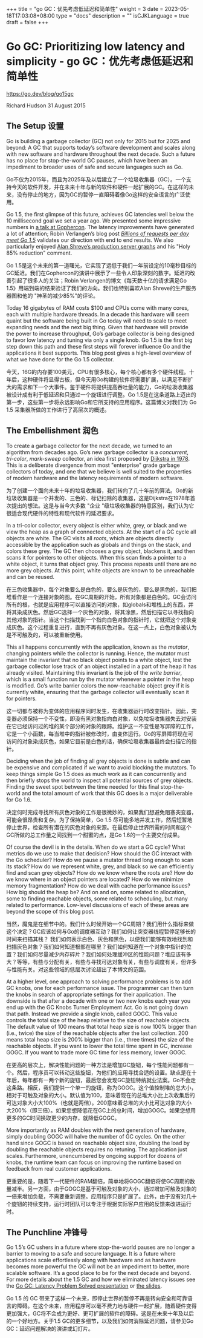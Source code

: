+++
title = "go GC：优先考虑低延迟和简单性"
weight = 3
date = 2023-05-18T17:03:08+08:00
type = "docs"
description = ""
isCJKLanguage = true
draft = false
+++

# Go GC: Prioritizing low latency and simplicity - go GC：优先考虑低延迟和简单性

https://go.dev/blog/go15gc

Richard Hudson
31 August 2015

## The Setup 设置

Go is building a garbage collector (GC) not only for 2015 but for 2025 and beyond: A GC that supports today’s software development and scales along with new software and hardware throughout the next decade. Such a future has no place for stop-the-world GC pauses, which have been an impediment to broader uses of safe and secure languages such as Go.

Go不仅为2015年，而且为2025年及以后建立了一个垃圾收集器（GC）。一个支持今天的软件开发，并在未来十年与新的软件和硬件一起扩展的GC。在这样的未来，没有停止的地方，因为GC的暂停一直阻碍着像Go这样的安全语言的广泛使用。

Go 1.5, the first glimpse of this future, achieves GC latencies well below the 10 millisecond goal we set a year ago. We presented some impressive numbers in [a talk at Gophercon](https://go.dev/talks/2015/go-gc.pdf). The latency improvements have generated a lot of attention; Robin Verlangen’s blog post [*Billions of requests per day meet Go 1.5*](https://medium.com/@robin.verlangen/billions-of-request-per-day-meet-go-1-5-362bfefa0911) validates our direction with end to end results. We also particularly enjoyed [Alan Shreve’s production server graphs](https://twitter.com/inconshreveable/status/620650786662555648) and his "Holy 85% reduction" comment.

Go 1.5是这个未来的第一道曙光，它实现了远低于我们一年前设定的10毫秒目标的GC延迟。我们在Gophercon的演讲中展示了一些令人印象深刻的数字。延迟的改善引起了很多人的关注；Robin Verlangen的博文《每天数十亿的请求满足Go 1.5》用端到端的结果验证了我们的方向。我们也特别喜欢Alan Shreve的生产服务器图和他的 "神圣的减少85%"的评论。

Today 16 gigabytes of RAM costs $100 and CPUs come with many cores, each with multiple hardware threads. In a decade this hardware will seem quaint but the software being built in Go today will need to scale to meet expanding needs and the next big thing. Given that hardware will provide the power to increase throughput, Go’s garbage collector is being designed to favor low latency and tuning via only a single knob. Go 1.5 is the first big step down this path and these first steps will forever influence Go and the applications it best supports. This blog post gives a high-level overview of what we have done for the Go 1.5 collector.

今天，16G的内存要100美元，CPU有很多核心，每个核心都有多个硬件线程。十年后，这种硬件将显得古板，但今天用Go构建的软件将需要扩展，以满足不断扩大的需求和下一个大事件。鉴于硬件将提供提高吞吐量的能力，Go的垃圾收集器被设计成有利于低延迟和只通过一个旋钮进行调整。Go 1.5是在这条道路上迈出的第一步，这些第一步将永远影响Go和它所支持的应用程序。这篇博文对我们为 Go 1.5 采集器所做的工作进行了高层次的概述。

## The Embellishment 润色

To create a garbage collector for the next decade, we turned to an algorithm from decades ago. Go’s new garbage collector is a *concurrent*, *tri-color*, *mark-sweep* collector, an idea first proposed by [Dijkstra in 1978](http://dl.acm.org/citation.cfm?id=359655). This is a deliberate divergence from most "enterprise" grade garbage collectors of today, and one that we believe is well suited to the properties of modern hardware and the latency requirements of modern software.

为了创建一个面向未来十年的垃圾收集器，我们转向了几十年前的算法。Go的新垃圾收集器是一个并发的、三色的、标记扫除的收集器，这是Dijkstra在1978年首次提出的想法。这是与当今大多数 "企业 "级垃圾收集器的特意区别，我们认为它很适合现代硬件的特性和现代软件的延迟要求。

In a tri-color collector, every object is either white, grey, or black and we view the heap as a graph of connected objects. At the start of a GC cycle all objects are white. The GC visits all *roots*, which are objects directly accessible by the application such as globals and things on the stack, and colors these grey. The GC then chooses a grey object, blackens it, and then scans it for pointers to other objects. When this scan finds a pointer to a white object, it turns that object grey. This process repeats until there are no more grey objects. At this point, white objects are known to be unreachable and can be reused.

在三色收集器中，每个对象要么是白色的，要么是灰色的，要么是黑色的，我们把堆看作是一个连接对象的图。在GC周期的开始，所有对象都是白色的。GC会访问所有的根，也就是应用程序可以直接访问的对象，如globals和堆栈上的东西，并将其染成灰色。然后GC选择一个灰色的对象，将其涂黑，然后扫描它以寻找指向其他对象的指针。当这个扫描找到一个指向白色对象的指针时，它就把这个对象变成灰色。这个过程重复进行，直到不再有灰色对象。在这一点上，白色对象被认为是不可触及的，可以被重新使用。

This all happens concurrently with the application, known as the *mutator*, changing pointers while the collector is running. Hence, the mutator must maintain the invariant that no black object points to a white object, lest the garbage collector lose track of an object installed in a part of the heap it has already visited. Maintaining this invariant is the job of the *write barrier*, which is a small function run by the mutator whenever a pointer in the heap is modified. Go’s write barrier colors the now-reachable object grey if it is currently white, ensuring that the garbage collector will eventually scan it for pointers.

这一切都与被称为变体的应用程序同时发生，在收集器运行时改变指针。因此，突变器必须保持一个不变性，即没有黑对象指向白对象，以免垃圾收集器失去对安装在它已经访问过的堆的某个部分的对象的跟踪。维护这一不变性是写屏障的工作，它是一个小函数，每当堆中的指针被修改时，由变体运行。Go的写屏障将现在可访问的对象染成灰色，如果它目前是白色的话，确保垃圾收集器最终会扫描它的指针。

Deciding when the job of finding all grey objects is done is subtle and can be expensive and complicated if we want to avoid blocking the mutators. To keep things simple Go 1.5 does as much work as it can concurrently and then briefly stops the world to inspect all potential sources of grey objects. Finding the sweet spot between the time needed for this final stop-the-world and the total amount of work that this GC does is a major deliverable for Go 1.6.

决定何时完成寻找所有灰色对象的工作是很微妙的，如果我们想避免阻塞突变器，可能会很昂贵和复杂。为了保持简单，Go 1.5 尽可能多地并发工作，然后短暂地停止世界，检查所有潜在的灰色对象的来源。在最后停止世界所需的时间和这个GC所做的总工作量之间找到一个甜蜜的点，是Go 1.6的一个主要交付成果。

Of course the devil is in the details. When do we start a GC cycle? What metrics do we use to make that decision? How should the GC interact with the Go scheduler? How do we pause a mutator thread long enough to scan its stack?  How do we represent white, grey, and black so we can efficiently find and scan grey objects? How do we know where the roots are? How do we know where in an object pointers are located? How do we minimize memory fragmentation? How do we deal with cache performance issues? How big should the heap be? And on and on, some related to allocation, some to finding reachable objects, some related to scheduling, but many related to performance. Low-level discussions of each of these areas are beyond the scope of this blog post.

当然，魔鬼是在细节中的。我们什么时候开始一个GC周期？我们用什么指标来做这个决定？GC应该如何与Go的调度器互动？我们如何让突变器线程暂停足够长的时间来扫描其栈？ 我们如何表示白色、灰色和黑色，以便我们能够有效地找到和扫描灰色对象？我们如何知道根部在哪里？我们如何知道在一个对象中指针的位置？我们如何尽量减少内存碎片？我们如何处理缓冲区的性能问题？堆应该有多大？等等，有些与分配有关，有些与寻找可达对象有关，有些与调度有关，但许多与性能有关。对这些领域的低层次讨论超出了本博文的范围。

At a higher level, one approach to solving performance problems is to add GC knobs, one for each performance issue. The programmer can then turn the knobs in search of appropriate settings for their application. The downside is that after a decade with one or two new knobs each year you end up with the GC Knobs Turner Employment Act. Go is not going down that path. Instead we provide a single knob, called GOGC. This value controls the total size of the heap relative to the size of reachable objects. The default value of 100 means that total heap size is now 100% bigger than (i.e., twice) the size of the reachable objects after the last collection. 200 means total heap size is 200% bigger than (i.e., three times) the size of the reachable objects. If you want to lower the total time spent in GC, increase GOGC. If you want to trade more GC time for less memory, lower GOGC.

在更高的层次上，解决性能问题的一种方法是增加GC旋钮，每个性能问题都有一个。然后，程序员可以转动这些旋钮，为他们的应用寻找合适的设置。缺点是在十年后，每年都有一两个新的旋钮，最后您会发现GC旋钮特纳就业法案。Go不会走这条路。相反，我们提供一个单一的旋钮，称为GOGC。这个值控制堆的总大小，相对于可触及对象的大小。默认值为100，意味着现在的总堆大小比上次收集后的可达对象大小大100%（也就是两倍）。200意味着总堆的大小比可达对象的大小大200%（即三倍）。如果您想降低花在GC上的总时间，增加GOGC。如果您想用更多的GC时间换取更少的内存，就降低GOGC。

More importantly as RAM doubles with the next generation of hardware, simply doubling GOGC will halve the number of GC cycles. On the other hand since GOGC is based on reachable object size, doubling the load by doubling the reachable objects requires no retuning. The application just scales. Furthermore, unencumbered by ongoing support for dozens of knobs, the runtime team can focus on improving the runtime based on feedback from real customer applications.

更重要的是，随着下一代硬件的RAM翻倍，简单地将GOGC翻倍将使GC周期的数量减半。另一方面，由于GOGC是基于可触及对象的大小，通过增加可触及对象的一倍来增加负载，不需要重新调整。应用程序只是扩展了。此外，由于没有对几十个旋钮的持续支持，运行时团队可以专注于根据实际客户应用的反馈来改进运行时。

## The Punchline 冲锋号

Go 1.5’s GC ushers in a future where stop-the-world pauses are no longer a barrier to moving to a safe and secure language. It is a future where applications scale effortlessly along with hardware and as hardware becomes more powerful the GC will not be an impediment to better, more scalable software. It’s a good place to be for the next decade and beyond. For more details about the 1.5 GC and how we eliminated latency issues see the [Go GC: Latency Problem Solved presentation](https://www.youtube.com/watch?v=aiv1JOfMjm0) or [the slides](https://go.dev/talks/2015/go-gc.pdf).

Go 1.5 的 GC 带来了这样一个未来，即停止世界的暂停不再是转向安全和可靠语言的障碍。在这个未来，应用程序可以毫不费力地与硬件一起扩展，随着硬件变得更加强大，GC将不会成为更好、更可扩展的软件的障碍。这是在未来十年及以后的一个好地方。关于1.5 GC的更多细节，以及我们如何消除延迟问题，请参见Go GC：延迟问题解决的演讲或幻灯片。
